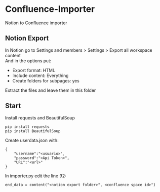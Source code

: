 # Confluence-Importer
Notion to Confluence importer
## Notion Export 
In Notion go to Settings and members > Settings > Export all workspace content  
And in the options put:
- Export format: HTML
- Include content: Everything
- Create folders for subpages: yes  

Extract the files and leave them in this folder

## Start
Install requests and BeautifulSoup
```
pip install requests
pip install BeautifulSoup
```
Create userdata.json with:
```
{
    "username":"<usuario>",
    "password":"<Api Token>",
    "URL":"<url>"
}
```
In importer.py edit the line 92:
```
end_data = content("<notion export folder>", <confluence space id>")
```